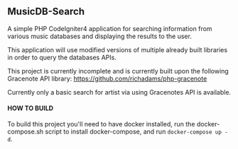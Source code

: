## MusicDB-Search

A simple PHP CodeIgniter4 application for searching information from various music databases and displaying the results to the user.

This application will use modified versions of multiple already built libraries in order to query the databases APIs.

This project is currently incomplete and is currently built upon the following Gracenote API library: https://github.com/richadams/php-gracenote

Currently only a basic search for artist via using Gracenotes API is available.


#### HOW TO BUILD
To build this project you'll need to have docker installed, run the docker-compose.sh script to install docker-compose, and run ```docker-compose up -d```.
